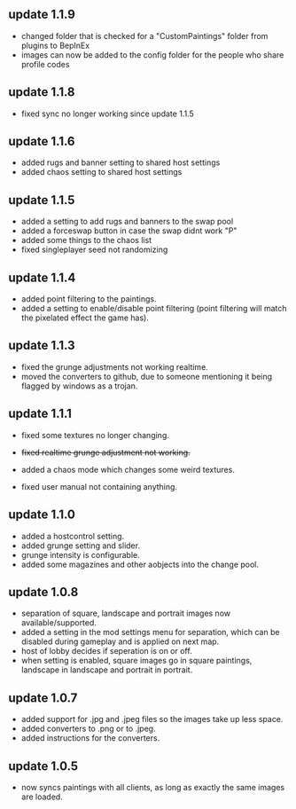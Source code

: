## update 1.1.9
- changed folder that is checked for a "CustomPaintings" folder from plugins to BepInEx
- images can now be added to the config folder for the people who share profile codes


## update 1.1.8
- fixed sync no longer working since update 1.1.5


## update 1.1.6 
- added rugs and banner setting to shared host settings
- added chaos setting to shared host settings


## update 1.1.5 
- added a setting to add rugs and banners to the swap pool
- added a forceswap button in case the swap didnt work "P"
- added some things to the chaos list
- fixed singleplayer seed not randomizing


## update 1.1.4 
- added point filtering to the paintings.
- added a setting to enable/disable point filtering	(point filtering will match the pixelated effect the game has).


## update 1.1.3 
- fixed the grunge adjustments not working realtime. <br>
- moved the converters to github, due to someone mentioning it being flagged by windows as a trojan.


## update 1.1.1 
- fixed some textures no longer changing.

- <del>	fixed realtime grunge adjustment not working.	</del>

- added a chaos mode which changes some weird textures.
- fixed user manual not containing anything.


## update 1.1.0 
- added a hostcontrol setting.
- added grunge setting and slider.
- grunge intensity is configurable.
- added some magazines and other aobjects into the change pool.


## update 1.0.8 
- separation of square, landscape and portrait images now available/supported.
- added a setting in the mod settings menu for separation, which can be disabled during gameplay and is applied on next map.
- host of lobby decides if seperation is on or off.
- when setting is enabled, square images go in square paintings, landscape in landscape and portrait in portrait.


## update 1.0.7 
- added support for .jpg and .jpeg files so the images take up less space.
- added converters to .png or to .jpeg.
- added instructions for the converters.


## update 1.0.5 
- now syncs paintings with all clients, as long as exactly the same images are loaded.
